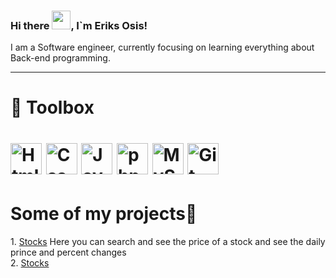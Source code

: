 ### Hi there <img src="https://raw.githubusercontent.com/MartinHeinz/MartinHeinz/master/wave.gif" width="30px">, I`m Eriks Osis!

<p>I am a Software engineer, currently focusing on learning everything about Back-end programming.</p>

---

<h1>

🧰 Toolbox


</h1>
<h1 content-align="justify">
<img src="https://user-images.githubusercontent.com/95690903/156365341-30937679-ab09-4b6b-adc0-8a1b3216c065.png" alt="Html5 logo" width="50" height="50"/> <img
 src="https://user-images.githubusercontent.com/95690903/156364821-755509fb-1cff-4669-b795-86739c4fe342.png" alt="Css3 logo" width="50" height="50"/>
<img src="https://user-images.githubusercontent.com/95690903/156365467-78f4758a-83c5-432c-befe-e4ce4fcef585.png" alt="Javascript logo" width="50" height="50"/>
<img src="https://user-images.githubusercontent.com/95690903/156365613-8476320f-6c55-46f3-b91e-3cef67686f18.png" alt="php logo" width="50" height="50"/>
<img src="https://user-images.githubusercontent.com/95690903/156365712-50da8233-07ef-44a6-932a-37fccef77297.png" alt="MySQL logo" width="50" height="50"/>
<img src="https://user-images.githubusercontent.com/95690903/156365958-d4e436e9-2cd0-40e0-9865-fe79b7aec63a.png" alt="Git logo" width="50" height="50"/>
</h1>



<h1>Some of my projects👾</h1>

<p>
1. <a href="https://github.com/EriksOsis/stocks">Stocks</a> Here you can search and see the price of a stock and see the daily prince and percent changes<br>
2. <a href="https://github.com/EriksOsis/stocks">Stocks</a>
